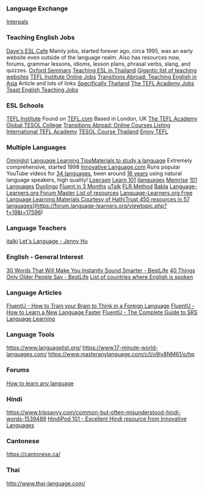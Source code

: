 ### Language Exchange
[Interpals](https://www.interpals.net/)
### Teaching English Jobs
[Dave's ESL Cafe](https://www.eslcafe.com/) Mainly jobs, started forever ago, circa 1995, was an early website even outside of the language realm. Also has resources now, forums, grammar lessons, idioms, lesson plans, phrasal verbs, slang, and quizzes.
[Oxford Seminars](https://www.oxfordseminars.ca/esl-info/) [Teaching ESL in Thailand](https://www.oxfordseminars.ca/esl-info/teaching-esl-in-thailand)
[Gigantic list of teaching websites](https://www.oxfordseminars.ca/teach-english-abroad/20000-jobs-resource.php)
[TEFL Institute Online Jobs](https://jobs.teflinstitute.com/job-region/online/)
[Transitions Abroad: Teaching English in Asia](https://www.transitionsabroad.com/listings/work/esl/articles/workinasia.shtml) Article and lots of links [Specifically Thailand](https://www.transitionsabroad.com/listings/work/esl/thailand.shtml)
[The TEFL Academy Jobs](https://www.theteflacademy.com/tefl-jobs/)
[Teast English Teaching Jobs](https://teast.co/)
### ESL Schools
[TEFL Institute](https://teflinstitute.com/tefl-courses-overview/) Found on [TEFL.com](https://www.tefl.com/teacher-training/training-directory.html?countryId=0) Based in London, UK
[The TEFL Academy](https://www.theteflacademy.com/ca/)
[Global TESOL College](https://globaltesol.com/)
[Transitions Abroad: Online Courses Listing](https://www.transitionsabroad.com/listings/work/esl/online_tefl_tesol_courses.shtml)
[International TEFL Academy](https://www.internationalteflacademy.com/online-TEFL-online-TESOL-certification-courses)
[TESOL Course Thailand](https://www.tesolcoursethailand.com/)
[Enjoy TEFL](https://www.enjoytefl.com/)
### Multiple Languages
[Omniglot](https://www.omniglot.com/) [Language Learning Tips](https://www.omniglot.com/language/index.htm)[Materials to study a language](https://www.omniglot.com/language/materials.htm) Extremely comprehensive, started 1998
[Innovative Language.com](https://www.innovativelanguage.com/) Runs popular YouTube videos for [34 languages](https://www.innovativelanguage.com/online-language-courses), been around [18 years](https://www.innovativelanguage.com/about/ourstory) using natural language speakers, high quality!
[Loecsen](https://www.loecsen.com/en)
[Learn 101](http://learn101.org/index.php)
[ilanguages](https://ilanguages.org/index.php)
[Memrise](https://www.memrise.com/)
[101 Languages](https://www.101languages.net/)
[Duolingo](https://www.duolingo.com/)
[Fluent in 3 Months](https://www.fluentin3months.com/)
[uTalk](https://utalk.com/en/store)
[FLR Method](https://flrmethod.com/)
[Babla](https://en.bab.la/)
[Language-Learners.org Forum Master List of resources](https://forum.language-learners.org/viewtopic.php?f=19&t=2900)
[Language-Learners.org Free Language Learning Materials Courtesy of HathiTrust 450 resources in 57 languages](https://forum.language-learners.org/viewtopic.php?f=19&t=17596)](https://forum.language-learners.org/viewtopic.php?f=19&t=17596)
### Language Teachers
[italki](https://www.italki.com/)
[Let's Language - Jenny Hu](https://letslanguage.com/)
### English - General Interest
[30 Words That Will Make You Instantly Sound Smarter - BestLife](https://bestlifeonline.com/words-to-sound-smarter/)
[40 Things Only Older People Say - BestLife](https://bestlifeonline.com/things-old-people-say/)
[List of countries where English is spoken](https://en.wikipedia.org/wiki/List_of_countries_and_territories_where_English_is_an_official_language)
### Language Articles
[FluentU - How to Train your Brain to Think in a Foreign Language](https://www.fluentu.com/blog/learn/thinking-in-a-foreign-language/)
[FluentU - How to Learn a New Language Faster](https://www.fluentu.com/blog/learn/fastest-way-to-learn-a-new-language/)
[FluentU - The Complete Guide to SRS Language Learning](https://www.fluentu.com/blog/learn/srs-spaced-repetition-language-learning/)
### Language Tools
https://www.languagelist.org/
https://www.17-minute-world-languages.com/
https://www.masteranylanguage.com/c/l/o9ly8NM61/o/hp
### Forums
[How to learn any language](http://how-to-learn-any-language.com/forum/default.asp)

### Hindi
https://www.tripsavvy.com/common-but-often-misunderstood-hindi-words-1539489
[HindiPod 101 - Excellent Hindi resource from Innovative Languages](https://www.hindipod101.com/)
### Cantonese
https://cantonese.ca/
### Thai
http://www.thai-language.com/